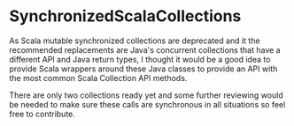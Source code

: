 # SynchronizedScalaCollections

As Scala mutable synchronized collections are deprecated and it the recommended replacements are Java's concurrent collections that have a different API and Java return types,
I thought it would be a good idea to provide Scala wrappers around these Java classes to provide an API with the most common Scala Collection API methods.

There are only two collections ready yet and some further reviewing would be needed to make sure these calls are synchronous in all situations so feel free to contribute.
